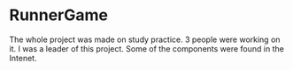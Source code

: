 # RunnerGame

The whole project was made on study practice. 3 people were working on it. I was a leader of this project. 
Some of the components were found in the Intenet.
